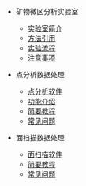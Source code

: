* 矿物微区分析实验室

  * [实验室简介](about.md)
  * [方法引用](cite.md)
  * [实验流程](tutorial.md)
  * [注意事项](caution.md)

* 点分析数据处理

  * [点分析软件](spot/about.md)
  * [功能介绍](spot/intro.md)
  * [简要教程](spot/tutorial.md)
  * [常见问题](spot/question.md)

* 面扫描数据处理

  * [面扫描软件](mapping/about.md)
  * [简要教程](mapping/tutorial.md)
  * [常见问题](mapping/question.md)
